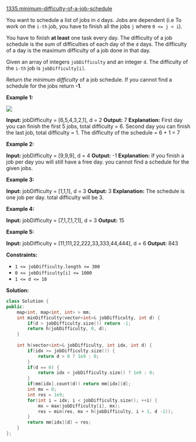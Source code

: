 [1335.minimum-difficulty-of-a-job-schedule](https://leetcode.com/problems/minimum-difficulty-of-a-job-schedule/)  

You want to schedule a list of jobs in `d` days. Jobs are dependent (i.e To work on the `i-th` job, you have to finish all the jobs `j` where `0 <= j < i`).

You have to finish **at least** one task every day. The difficulty of a job schedule is the sum of difficulties of each day of the `d` days. The difficulty of a day is the maximum difficulty of a job done in that day.

Given an array of integers `jobDifficulty` and an integer `d`. The difficulty of the `i-th` job is `jobDifficulty[i]`.

Return _the minimum difficulty_ of a job schedule. If you cannot find a schedule for the jobs return **\-1**.

**Example 1:**

![](https://assets.leetcode.com/uploads/2020/01/16/untitled.png)

**Input:** jobDifficulty = \[6,5,4,3,2,1\], d = 2
**Output:** 7
**Explanation:** First day you can finish the first 5 jobs, total difficulty = 6.
Second day you can finish the last job, total difficulty = 1.
The difficulty of the schedule = 6 + 1 = 7 

**Example 2:**

**Input:** jobDifficulty = \[9,9,9\], d = 4
**Output:** -1
**Explanation:** If you finish a job per day you will still have a free day. you cannot find a schedule for the given jobs.

**Example 3:**

**Input:** jobDifficulty = \[1,1,1\], d = 3
**Output:** 3
**Explanation:** The schedule is one job per day. total difficulty will be 3.

**Example 4:**

**Input:** jobDifficulty = \[7,1,7,1,7,1\], d = 3
**Output:** 15

**Example 5:**

**Input:** jobDifficulty = \[11,111,22,222,33,333,44,444\], d = 6
**Output:** 843

**Constraints:**

*   `1 <= jobDifficulty.length <= 300`
*   `0 <= jobDifficulty[i] <= 1000`
*   `1 <= d <= 10`  



**Solution:**  

```cpp
class Solution {
public:
    map<int, map<int, int> > mm;
    int minDifficulty(vector<int>& jobDifficulty, int d) {
        if(d > jobDifficulty.size()) return -1;
        return h(jobDifficulty, 0, d);
    }
    
    int h(vector<int>& jobDifficulty, int idx, int d) {
        if(idx >= jobDifficulty.size()) {
            return d > 0 ? 1e9 : 0;
        }
        if(d == 0) {
            return idx < jobDifficulty.size() ? 1e9 : 0;
        }
        if(mm[idx].count(d)) return mm[idx][d];
        int mx = 0;
        int res = 1e9;
        for(int i = idx; i < jobDifficulty.size(); ++i) {
            mx = max(jobDifficulty[i], mx);
            res = min(res, mx + h(jobDifficulty, i + 1, d -1));
        }
        return mm[idx][d] = res;
    }
};
```
      